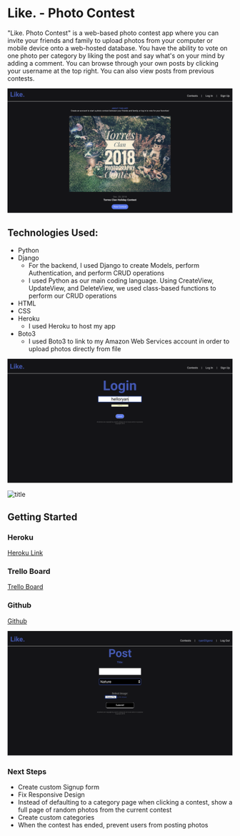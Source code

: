 # Like. - Photo Contest
"Like. Photo Contest" is a web-based photo contest app where you can invite your friends and family to upload photos from your computer or mobile device onto a web-hosted database. You have the ability to vote on one photo per category by liking the post and say what's on your mind by adding a comment. You can browse through your own posts by clicking your username at the top right. You can also view posts from previous contests.

![title](./images/title-screenshot.png)

## Technologies Used:
* Python
* Django
    * For the backend, I used Django to create Models, perform Authentication, and perform CRUD operations
    * I used Python as our main coding language. Using CreateView, UpdateView, and DeleteView, we used class-based functions to perform our CRUD operations
* HTML
* CSS
* Heroku
    * I used Heroku to host my app
* Boto3
    * I used Boto3 to link to my Amazon Web Services account in order to upload photos directly from file

![title](./images/login-screenshot.png)

![title](./images/images-screenshot.png)

## Getting Started
### Heroku
[Heroku Link](https://salty-sea-47975.herokuapp.com/)

### Trello Board
[Trello Board](https://trello.com/b/dDPu7Nq6/photo-contest)

### Github
[Github](https://github.com/helloryantg?tab=repositories)

![title](./images/post-screenshot.png)

### Next Steps
* Create custom Signup form
* Fix Responsive Design
* Instead of defaulting to a category page when clicking a contest, show a full page of random photos from the current contest
* Create custom categories
* When the contest has ended, prevent users from posting photos


